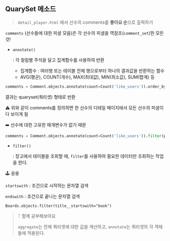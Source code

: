 ## QuarySet 메소드

> `detail_player.html` 에서 선수의 comments를 **좋아요 순**으로 출력하기

`comments` (선수들에 대한 피셜 모음)은 각 선수의 피셜을 역참조(`comment_set`)한 모든 것!



- `annotate()`

  : 각 컬럼별 주석을 달고 집계함수를 사용하여 반환

  - 집계함수 : 여러행 또는 테이블 전체 행으로부터 하나의 결과값을 반환하는 함수
  - AVG(평균), COUNT(개수), MAX(최대값), MIN(최소값), SUM(합계) 등

```python
comments = Comment.objects.annotate(count=Count('like_users')).order_by('-count')
```

결과는 quaryset(쿼리셋) 형태로 반환



⚠️ 위와 같이 comments를 정의하면 한 선수의 디테일 페이지에서 모든 선수의 피셜이 다 보이게 됨

➡️ 선수에 대한 고유한 매개변수가 없기 때문

```python
comments = Comment.objects.annotate(count=Count('like_users')).filter(players=player_pk).order_by('-count')
```

- `filter()`

  : 장고에서 테이블을 조회할 때, `filter`를 사용하여 필요한 데이터만 조회하는 작업을 한다.

  

🕹️ 응용

`startswith` : 조건으로 시작하는 문자열 검색

`endswith` :  조건으로 끝나는 문자열 검색

```
Boards.objects.filter(title__startswith="book")
```



> ❔ 함께 공부해보아요
>
> `aggregate`는 전체 쿼리셋에 대한 값을 계산하고, `annotate`는 쿼리셋의 각 객체들에 적용된다.

